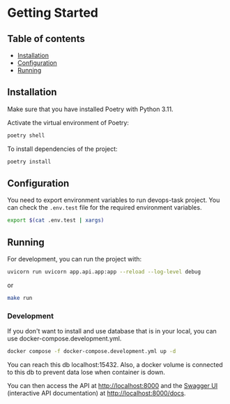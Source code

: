 # Getting Started

## Table of contents
* [Installation](#installation)
* [Configuration](#configuration)
* [Running](#running)

## Installation

Make sure that you have installed Poetry with Python 3.11.

Activate the virtual environment of Poetry:
```bash
poetry shell
```

To install dependencies of the project:

```bash
poetry install
```

## Configuration

You need to export environment variables to run devops-task project.
You can check the `.env.test` file for the required environment variables.

```bash
export $(cat .env.test | xargs)
```

## Running

For development, you can run the project with:

```bash
uvicorn run uvicorn app.api.app:app --reload --log-level debug
```

or

```bash
make run
```

### Development

If you don't want to install and use database that is in your local, you can use docker-compose.development.yml.

```bash
docker compose -f docker-compose.development.yml up -d
```
You can reach this db localhost:15432. Also, a docker volume is connected to this db to prevent data lose when container is down.

You can then access the API at <http://localhost:8000> and the [Swagger UI](https://swagger.io/tools/swagger-ui/) (interactive API documentation) at <http://localhost:8000/docs>.